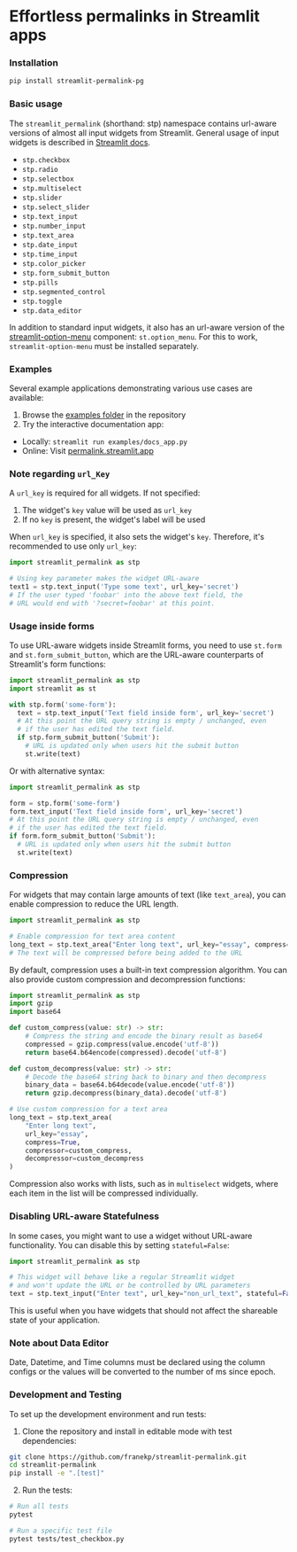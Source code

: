 # Effortless permalinks in Streamlit apps

### Installation

```bash
pip install streamlit-permalink-pg
```

### Basic usage

The `streamlit_permalink` (shorthand: stp) namespace contains url-aware versions of almost all input widgets from Streamlit. General usage of input widgets is described in [Streamlit docs](https://docs.streamlit.io/library/api-reference/widgets). 

* `stp.checkbox`
* `stp.radio`
* `stp.selectbox`
* `stp.multiselect`
* `stp.slider`
* `stp.select_slider`
* `stp.text_input`
* `stp.number_input`
* `stp.text_area`
* `stp.date_input`
* `stp.time_input`
* `stp.color_picker`
* `stp.form_submit_button`
* `stp.pills`
* `stp.segmented_control`
* `stp.toggle`
* `stp.data_editor`

In addition to standard input widgets, it also has an url-aware version of the [streamlit-option-menu](https://github.com/victoryhb/streamlit-option-menu) component: `st.option_menu`. For this to work, `streamlit-option-menu` must be installed separately.

### Examples

Several example applications demonstrating various use cases are available:

1. Browse the [examples folder](examples/) in the repository
2. Try the interactive documentation app:
  - Locally: `streamlit run examples/docs_app.py`
  - Online: Visit [permalink.streamlit.app](https://permalink.streamlit.app)


### Note regarding `url_Key`
A `url_key` is required for all widgets. If not specified:
1. The widget's `key` value will be used as `url_key`
2. If no `key` is present, the widget's label will be used

When `url_key` is specified, it also sets the widget's `key`. Therefore, it's recommended to use only `url_key`:

```python
import streamlit_permalink as stp

# Using key parameter makes the widget URL-aware
text1 = stp.text_input('Type some text', url_key='secret')
# If the user typed 'foobar' into the above text field, the
# URL would end with '?secret=foobar' at this point.
```

### Usage inside forms

To use URL-aware widgets inside Streamlit forms, you need to use `st.form` and `st.form_submit_button`, which are the URL-aware counterparts of Streamlit's form functions:

```python
import streamlit_permalink as stp
import streamlit as st

with stp.form('some-form'):
  text = stp.text_input('Text field inside form', url_key='secret')
  # At this point the URL query string is empty / unchanged, even
  # if the user has edited the text field.
  if stp.form_submit_button('Submit'):
    # URL is updated only when users hit the submit button
    st.write(text)
```

Or with alternative syntax:

```python
import streamlit_permalink as stp

form = stp.form('some-form')
form.text_input('Text field inside form', url_key='secret')
# At this point the URL query string is empty / unchanged, even
# if the user has edited the text field.
if form.form_submit_button('Submit'):
  # URL is updated only when users hit the submit button
  st.write(text)
```

### Compression

For widgets that may contain large amounts of text (like `text_area`), you can enable compression to reduce the URL length. 

```python
import streamlit_permalink as stp

# Enable compression for text area content
long_text = stp.text_area("Enter long text", url_key="essay", compress=True)
# The text will be compressed before being added to the URL
```

By default, compression uses a built-in text compression algorithm. You can also provide custom compression and decompression functions:

```python
import streamlit_permalink as stp
import gzip
import base64

def custom_compress(value: str) -> str:
    # Compress the string and encode the binary result as base64
    compressed = gzip.compress(value.encode('utf-8'))
    return base64.b64encode(compressed).decode('utf-8')

def custom_decompress(value: str) -> str:
    # Decode the base64 string back to binary and then decompress
    binary_data = base64.b64decode(value.encode('utf-8'))
    return gzip.decompress(binary_data).decode('utf-8')

# Use custom compression for a text area
long_text = stp.text_area(
    "Enter long text", 
    url_key="essay", 
    compress=True,
    compressor=custom_compress,
    decompressor=custom_decompress
)
```

Compression also works with lists, such as in `multiselect` widgets, where each item in the list will be compressed individually.

### Disabling URL-aware Statefulness

In some cases, you might want to use a widget without URL-aware functionality. You can disable this by setting `stateful=False`:

```python
import streamlit_permalink as stp

# This widget will behave like a regular Streamlit widget
# and won't update the URL or be controlled by URL parameters
text = stp.text_input("Enter text", url_key="non_url_text", stateful=False)
```

This is useful when you have widgets that should not affect the shareable state of your application.

### Note about Data Editor

Date, Datetime, and Time columns must be declared using the column configs or the values will be converted to the number of ms since epoch.

### Development and Testing

To set up the development environment and run tests:

1. Clone the repository and install in editable mode with test dependencies:
```bash
git clone https://github.com/franekp/streamlit-permalink.git
cd streamlit-permalink
pip install -e ".[test]"
```

2. Run the tests:
```bash
# Run all tests
pytest

# Run a specific test file
pytest tests/test_checkbox.py
```

